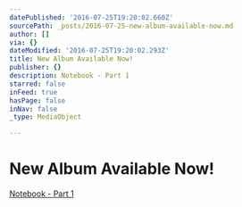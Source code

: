 ```yaml
---
datePublished: '2016-07-25T19:20:02.660Z'
sourcePath: _posts/2016-07-25-new-album-available-now.md
author: []
via: {}
dateModified: '2016-07-25T19:20:02.293Z'
title: New Album Available Now!
publisher: {}
description: Notebook - Part 1
starred: false
inFeed: true
hasPage: false
inNav: false
_type: MediaObject

---
```

# New Album Available Now!

[Notebook - Part 1][0]

[0]: https://itunes.apple.com/us/album/notebook-pt.-1/id1114069345 "Notebook - Part I"
